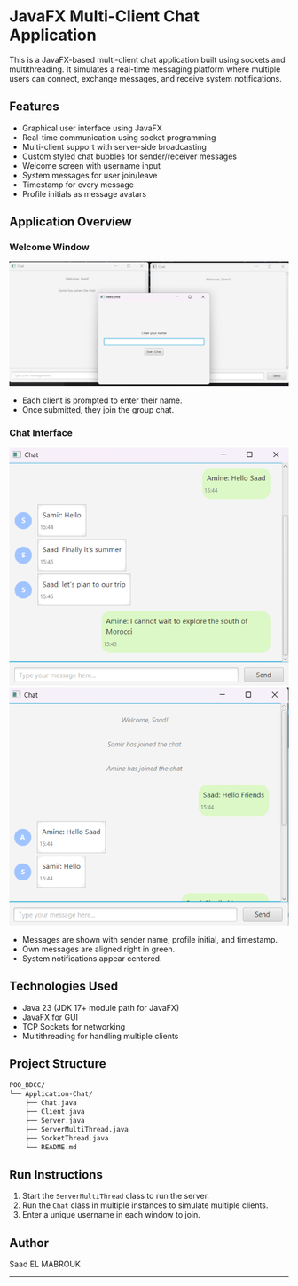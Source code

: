 # JavaFX Multi-Client Chat Application

This is a JavaFX-based multi-client chat application built using sockets and multithreading. It simulates a real-time messaging platform where multiple users can connect, exchange messages, and receive system notifications.

## Features

- Graphical user interface using JavaFX
- Real-time communication using socket programming
- Multi-client support with server-side broadcasting
- Custom styled chat bubbles for sender/receiver messages
- Welcome screen with username input
- System messages for user join/leave
- Timestamp for every message
- Profile initials as message avatars

## Application Overview

### Welcome Window

![Welcome Interface](images/interface.png)

- Each client is prompted to enter their name.
- Once submitted, they join the group chat.

### Chat Interface

![Chat](images/chat.png)
![Join_Message](images/join%20message.png)

- Messages are shown with sender name, profile initial, and timestamp.
- Own messages are aligned right in green.
- System notifications appear centered.

## Technologies Used

- Java 23 (JDK 17+ module path for JavaFX)
- JavaFX for GUI
- TCP Sockets for networking
- Multithreading for handling multiple clients

## Project Structure

```
POO_BDCC/
└── Application-Chat/
    ├── Chat.java
    ├── Client.java
    ├── Server.java
    ├── ServerMultiThread.java
    ├── SocketThread.java
    └── README.md
```

## Run Instructions

1. Start the `ServerMultiThread` class to run the server.
2. Run the `Chat` class in multiple instances to simulate multiple clients.
3. Enter a unique username in each window to join.

## Author

Saad EL MABROUK

---